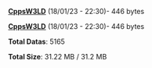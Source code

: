 [**CppsW3LD**](/data/CppsW3LD.txt) (18/01/23 - 22:30)- 446 bytes

[**CppsW3LD**](/data/CppsW3LD.txt) (18/01/23 - 22:30)- 446 bytes

**Total Datas**: 5165

**Total Size**: 31.22 MB / 31.2 MB
